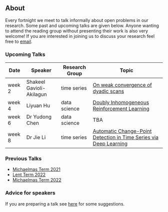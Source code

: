 ## About

Every fortnight we meet to talk informally about open problems in our research. Some past and upcoming talks are given below. Anyone wanting to attend the reading group without presenting their work is also very welcome! If you are interested in joining us to discuss your research feel free to [email](mailto:s.a.gavioli-akilagun@lse.ac.uk).

### Upcoming Talks

| Date | Speaker | Research Group | Topic |
|---|---|---|---|
| week 2 | Shakeel Gavioli-Akilagun | time series | [On weak convergence of dyadic scans](talks/26-01-2023-Shakeel-Gavioli-Akilagun.html) |
| week 4 | Liyuan Hu | data science | [Doubly Inhomogeneous Reinforcement Learning](talks/09-02-2023-Liyuan-Hu.html) |
| week 6 | Dr Yudong Chen | data science | TBA |
| week 8 | Dr Jie Li | time series | [Automatic Change-Point Detection in Time Series via Deep Learning](09-03-2023-Jie-Li.html) |

### Previous Talks

* [Michaelmas Term 2021](past_terms/MT-2021.html)
* [Lent Term 2022](past_terms/LT-2022.html)
* [Michaelmas Term 2022](past_terms/MT-2022.html)

### Advice for speakers

If you are preparing a talk see [here](advice-for-talks.html) for some suggestions.
